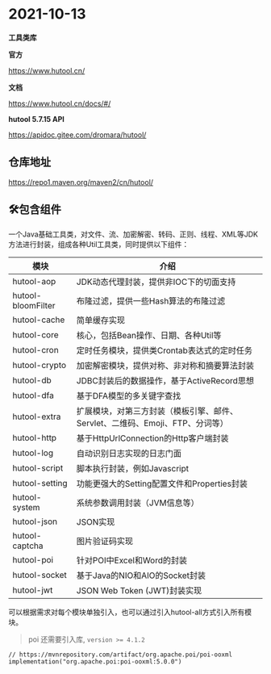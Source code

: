 # 2021-10-13

**工具类库**

**官方**

https://www.hutool.cn/

**文档**

https://www.hutool.cn/docs/#/

**hutool 5.7.15 API**

https://apidoc.gitee.com/dromara/hutool/

## 仓库地址

https://repo1.maven.org/maven2/cn/hutool/

## 🛠️包含组件
一个Java基础工具类，对文件、流、加密解密、转码、正则、线程、XML等JDK方法进行封装，组成各种Util工具类，同时提供以下组件：

模块 | 介绍
--- | ---
hutool-aop | JDK动态代理封装，提供非IOC下的切面支持
hutool-bloomFilter | 布隆过滤，提供一些Hash算法的布隆过滤
hutool-cache | 简单缓存实现
hutool-core | 核心，包括Bean操作、日期、各种Util等
hutool-cron | 定时任务模块，提供类Crontab表达式的定时任务
hutool-crypto | 加密解密模块，提供对称、非对称和摘要算法封装
hutool-db | JDBC封装后的数据操作，基于ActiveRecord思想
hutool-dfa | 基于DFA模型的多关键字查找
hutool-extra | 扩展模块，对第三方封装（模板引擎、邮件、Servlet、二维码、Emoji、FTP、分词等）
hutool-http | 基于HttpUrlConnection的Http客户端封装
hutool-log | 自动识别日志实现的日志门面
hutool-script | 脚本执行封装，例如Javascript
hutool-setting | 功能更强大的Setting配置文件和Properties封装
hutool-system | 系统参数调用封装（JVM信息等）
hutool-json | JSON实现
hutool-captcha | 图片验证码实现
hutool-poi | 针对POI中Excel和Word的封装
hutool-socket | 基于Java的NIO和AIO的Socket封装
hutool-jwt | JSON Web Token (JWT)封装实现

可以根据需求对每个模块单独引入，也可以通过引入hutool-all方式引入所有模块。

> poi 还需要引入库, `version >= 4.1.2` 

```
// https://mvnrepository.com/artifact/org.apache.poi/poi-ooxml
implementation("org.apache.poi:poi-ooxml:5.0.0")
```


